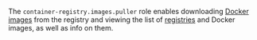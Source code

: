 The `container-registry.images.puller` role enables downloading [Docker images](../../../container-registry/concepts/docker-image.md) from the registry and viewing the list of [registries](../../../container-registry/concepts/registry.md) and Docker images, as well as info on them.
